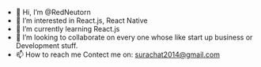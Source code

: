 - 👋 Hi, I’m @RedNeutorn
- 👀 I’m interested in React.js, React Native
- 🌱 I’m currently learning React.js 
- 💞️ I’m looking to collaborate on every one whose like start up business or Development stuff.
- 📫 How to reach me Contect me on: surachat2014@gmail.com 
